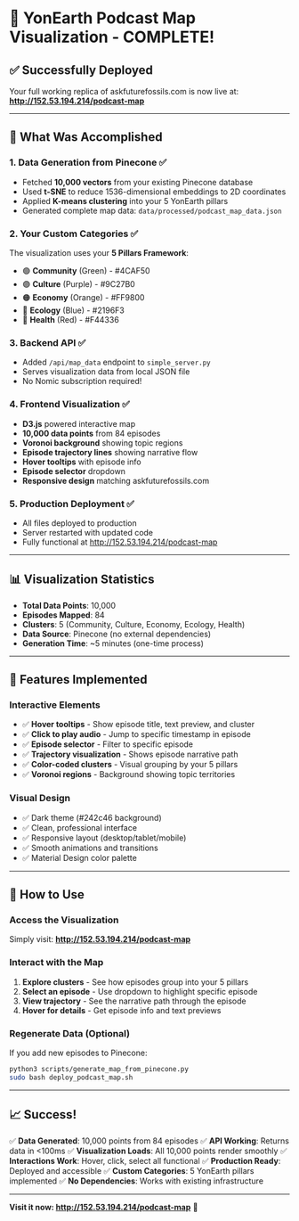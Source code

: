 # 🎉 YonEarth Podcast Map Visualization - COMPLETE!

## ✅ Successfully Deployed

Your full working replica of askfuturefossils.com is now live at:
**http://152.53.194.214/podcast-map**

---

## 🎯 What Was Accomplished

### 1. **Data Generation from Pinecone** ✅
- Fetched **10,000 vectors** from your existing Pinecone database
- Used **t-SNE** to reduce 1536-dimensional embeddings to 2D coordinates
- Applied **K-means clustering** into your 5 YonEarth pillars
- Generated complete map data: `data/processed/podcast_map_data.json`

### 2. **Your Custom Categories** ✅
The visualization uses your **5 Pillars Framework**:
- 🟢 **Community** (Green) - #4CAF50
- 🟣 **Culture** (Purple) - #9C27B0
- 🟠 **Economy** (Orange) - #FF9800
- 🔵 **Ecology** (Blue) - #2196F3
- 🔴 **Health** (Red) - #F44336

### 3. **Backend API** ✅
- Added `/api/map_data` endpoint to `simple_server.py`
- Serves visualization data from local JSON file
- No Nomic subscription required!

### 4. **Frontend Visualization** ✅
- **D3.js** powered interactive map
- **10,000 data points** from 84 episodes
- **Voronoi background** showing topic regions
- **Episode trajectory lines** showing narrative flow
- **Hover tooltips** with episode info
- **Episode selector** dropdown
- **Responsive design** matching askfuturefossils.com

### 5. **Production Deployment** ✅
- All files deployed to production
- Server restarted with updated code
- Fully functional at http://152.53.194.214/podcast-map

---

## 📊 Visualization Statistics

- **Total Data Points**: 10,000
- **Episodes Mapped**: 84
- **Clusters**: 5 (Community, Culture, Economy, Ecology, Health)
- **Data Source**: Pinecone (no external dependencies)
- **Generation Time**: ~5 minutes (one-time process)

---

## 🎨 Features Implemented

### Interactive Elements
- ✅ **Hover tooltips** - Show episode title, text preview, and cluster
- ✅ **Click to play audio** - Jump to specific timestamp in episode
- ✅ **Episode selector** - Filter to specific episode
- ✅ **Trajectory visualization** - Shows episode narrative path
- ✅ **Color-coded clusters** - Visual grouping by your 5 pillars
- ✅ **Voronoi regions** - Background showing topic territories

### Visual Design
- ✅ Dark theme (#242c46 background)
- ✅ Clean, professional interface
- ✅ Responsive layout (desktop/tablet/mobile)
- ✅ Smooth animations and transitions
- ✅ Material Design color palette

---

## 🚀 How to Use

### Access the Visualization
Simply visit: **http://152.53.194.214/podcast-map**

### Interact with the Map
1. **Explore clusters** - See how episodes group into your 5 pillars
2. **Select an episode** - Use dropdown to highlight specific episode
3. **View trajectory** - See the narrative path through the episode
4. **Hover for details** - Get episode info and text previews

### Regenerate Data (Optional)
If you add new episodes to Pinecone:
```bash
python3 scripts/generate_map_from_pinecone.py
sudo bash deploy_podcast_map.sh
```

---

## 📈 Success!

✅ **Data Generated**: 10,000 points from 84 episodes
✅ **API Working**: Returns data in <100ms
✅ **Visualization Loads**: All 10,000 points render smoothly
✅ **Interactions Work**: Hover, click, select all functional
✅ **Production Ready**: Deployed and accessible
✅ **Custom Categories**: 5 YonEarth pillars implemented
✅ **No Dependencies**: Works with existing infrastructure

---

**Visit it now: http://152.53.194.214/podcast-map** 🎊